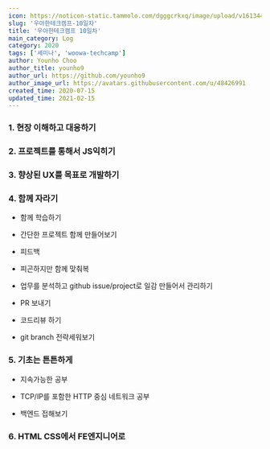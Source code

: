 ```yaml
---
icon: https://noticon-static.tammolo.com/dgggcrkxq/image/upload/v1613447352/noticon/unxi7ermxgrkvvv3xrh8.png
slug: '우아한테크캠프-10일차'
title: '우아한테크캠프 10일차'
main_category: Log
category: 2020
tags: ['세미나', 'woowa-techcamp']
author: Younho Choo
author_title: younho9
author_url: https://github.com/younho9
author_image_url: https://avatars.githubusercontent.com/u/48426991
created_time: 2020-07-15
updated_time: 2021-02-15
---
```


### 1. 현장 이해하고 대응하기

### 2. 프로젝트를 통해서 JS익히기

### 3. 향상된 UX를 목표로 개발하기

### 4. 함께 자라기

- 함께 학습하기

- 간단한 프로젝트 함께 만들어보기

- 피드백

- 피곤하지만 함께 맞춰복

- 업무를 분석하고 github issue/project로 일감 만들어서 관리하기

- PR 보내기

- 코드리뷰 하기

- git branch 전략세워보기

### 5. 기초는 튼튼하게

- 지속가능한 공부

- TCP/IP를 포함한 HTTP 중심 네트워크 공부

- 백엔드 접해보기

### 6. HTML CSS에서 FE엔지니어로
